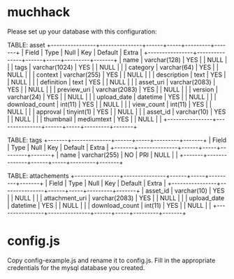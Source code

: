 # muchhack

Please set up your database with this configuration:

TABLE: asset
+----------------+---------------+------+-----+---------+-------+
| Field          | Type          | Null | Key | Default | Extra |
+----------------+---------------+------+-----+---------+-------+
| name           | varchar(128)  | YES  |     | NULL    |       |
| tags           | varchar(1024) | YES  |     | NULL    |       |
| category       | varchar(64)   | YES  |     | NULL    |       |
| context        | varchar(255)  | YES  |     | NULL    |       |
| description    | text          | YES  |     | NULL    |       |
| definition     | text          | YES  |     | NULL    |       |
| asset_uri      | varchar(2083) | YES  |     | NULL    |       |
| preview_uri    | varchar(2083) | YES  |     | NULL    |       |
| version        | varchar(24)   | YES  |     | NULL    |       |
| upload_date    | datetime      | YES  |     | NULL    |       |
| download_count | int(11)       | YES  |     | NULL    |       |
| view_count     | int(11)       | YES  |     | NULL    |       |
| approval       | tinyint(1)    | YES  |     | NULL    |       |
| asset_id       | varchar(10)   | YES  |     | NULL    |       |
| thumbnail      | mediumtext    | YES  |     | NULL    |       |
+----------------+---------------+------+-----+---------+-------+

TABLE: tags
+-------+--------------+------+-----+---------+-------+
| Field | Type         | Null | Key | Default | Extra |
+-------+--------------+------+-----+---------+-------+
| name  | varchar(255) | NO   | PRI | NULL    |       |
+-------+--------------+------+-----+---------+-------+

TABLE: attachements
+----------------+---------------+------+-----+---------+-------+
| Field          | Type          | Null | Key | Default | Extra |
+----------------+---------------+------+-----+---------+-------+
| asset_id       | varchar(10)   | YES  |     | NULL    |       |
| attachment_uri | varchar(2083) | YES  |     | NULL    |       |
| upload_date    | datetime      | YES  |     | NULL    |       |
| download_count | int(11)       | YES  |     | NULL    |       |
+----------------+---------------+------+-----+---------+-------+

# config.js

Copy config-example.js and rename it to config.js. Fill in the appropriate credentials for the mysql database you created.